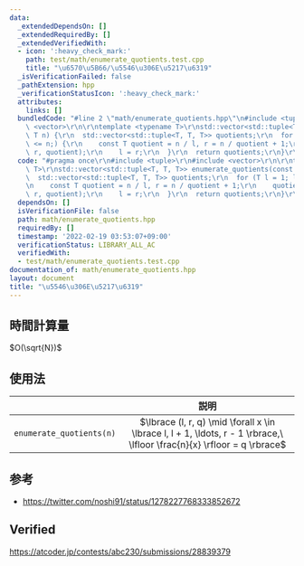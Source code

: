 ```yaml
---
data:
  _extendedDependsOn: []
  _extendedRequiredBy: []
  _extendedVerifiedWith:
  - icon: ':heavy_check_mark:'
    path: test/math/enumerate_quotients.test.cpp
    title: "\u6570\u5B66/\u5546\u306E\u5217\u6319"
  _isVerificationFailed: false
  _pathExtension: hpp
  _verificationStatusIcon: ':heavy_check_mark:'
  attributes:
    links: []
  bundledCode: "#line 2 \"math/enumerate_quotients.hpp\"\n#include <tuple>\r\n#include\
    \ <vector>\r\n\r\ntemplate <typename T>\r\nstd::vector<std::tuple<T, T, T>> enumerate_quotients(const\
    \ T n) {\r\n  std::vector<std::tuple<T, T, T>> quotients;\r\n  for (T l = 1; l\
    \ <= n;) {\r\n    const T quotient = n / l, r = n / quotient + 1;\r\n    quotients.emplace_back(l,\
    \ r, quotient);\r\n    l = r;\r\n  }\r\n  return quotients;\r\n}\r\n"
  code: "#pragma once\r\n#include <tuple>\r\n#include <vector>\r\n\r\ntemplate <typename\
    \ T>\r\nstd::vector<std::tuple<T, T, T>> enumerate_quotients(const T n) {\r\n\
    \  std::vector<std::tuple<T, T, T>> quotients;\r\n  for (T l = 1; l <= n;) {\r\
    \n    const T quotient = n / l, r = n / quotient + 1;\r\n    quotients.emplace_back(l,\
    \ r, quotient);\r\n    l = r;\r\n  }\r\n  return quotients;\r\n}\r\n"
  dependsOn: []
  isVerificationFile: false
  path: math/enumerate_quotients.hpp
  requiredBy: []
  timestamp: '2022-02-19 03:53:07+09:00'
  verificationStatus: LIBRARY_ALL_AC
  verifiedWith:
  - test/math/enumerate_quotients.test.cpp
documentation_of: math/enumerate_quotients.hpp
layout: document
title: "\u5546\u306E\u5217\u6319"
---
```



## 時間計算量

$O(\sqrt{N})$


## 使用法

||説明|
|:--:|:--:|
|`enumerate_quotients(n)`|$\lbrace (l, r, q) \mid \forall x \in \lbrace l, l + 1, \ldots, r - 1 \rbrace,\ \lfloor \frac{n}{x} \rfloor = q \rbrace$|


## 参考

- https://twitter.com/noshi91/status/1278227768333852672


## Verified

https://atcoder.jp/contests/abc230/submissions/28839379
